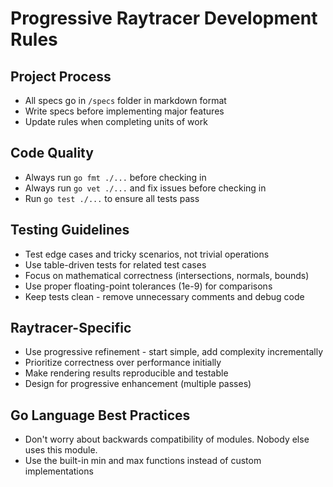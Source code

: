 # Progressive Raytracer Development Rules

## Project Process
- All specs go in `/specs` folder in markdown format
- Write specs before implementing major features
- Update rules when completing units of work

## Code Quality
- Always run `go fmt ./...` before checking in
- Always run `go vet ./...` and fix issues before checking in
- Run `go test ./...` to ensure all tests pass

## Testing Guidelines
- Test edge cases and tricky scenarios, not trivial operations
- Use table-driven tests for related test cases
- Focus on mathematical correctness (intersections, normals, bounds)
- Use proper floating-point tolerances (1e-9) for comparisons
- Keep tests clean - remove unnecessary comments and debug code

## Raytracer-Specific
- Use progressive refinement - start simple, add complexity incrementally
- Prioritize correctness over performance initially
- Make rendering results reproducible and testable
- Design for progressive enhancement (multiple passes)

## Go Language Best Practices
- Don't worry about backwards compatibility of modules. Nobody else uses this module.
- Use the built-in min and max functions instead of custom implementations 
